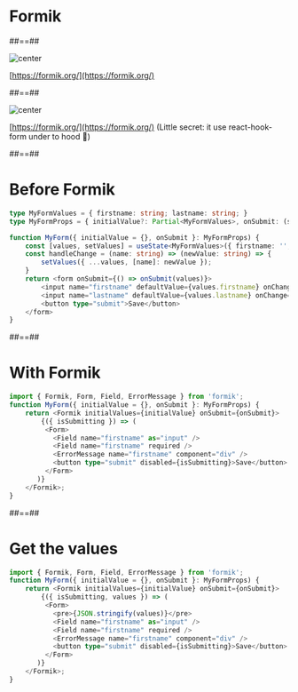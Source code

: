 <!-- .slide: class="transition" -->

# Formik

##==##

![center](./assets/images/formik.png)

[https://formik.org/](https://formik.org/)

##==##

![center](./assets/images/formik.png)

[https://formik.org/](https://formik.org/) (Little secret: it use react-hook-form under to hood 🤫)

##==##

<!-- .slide: class="with-code" -->

# Before Formik

```TypeScript
type MyFormValues = { firstname: string; lastname: string; }
type MyFormProps = { initialValue?: Partial<MyFormValues>, onSubmit: (state: MyFormValues) => void }
```

<!-- .element: class="big-code" -->

```TypeScript
function MyForm({ initialValue = {}, onSubmit }: MyFormProps) {
    const [values, setValues] = useState<MyFormValues>({ firstname: '', lastname: '', ...initialValue });
    const handleChange = (name: string) => (newValue: string) => {
        setValues({ ...values, [name]: newValue });
    }
    return <form onSubmit={() => onSubmit(values)}>
        <input name="firstname" defaultValue={values.firstname} onChange={handleChange('firstname')} />;
        <input name="lastname" defaultValue={values.lastname} onChange={handleChange('lastname')} />;
        <button type="submit">Save</button>
    </form>
}
```

<!-- .element: class="big-code" -->

##==##

<!-- .slide: class="with-code" -->

# With Formik

```TypeScript [1|3,12|5,10|6|7,8|4,9,11|]
import { Formik, Form, Field, ErrorMessage } from 'formik';
function MyForm({ initialValue = {}, onSubmit }: MyFormProps) {
    return <Formik initialValues={initialValue} onSubmit={onSubmit}>
        {({ isSubmitting }) => (
         <Form>
           <Field name="firstname" as="input" />
           <Field name="firstname" required />
           <ErrorMessage name="firstname" component="div" />
           <button type="submit" disabled={isSubmitting}>Save</button>
         </Form>
       )}
    </Formik>;
}
```

<!-- .element: class="big-code" -->

##==##

<!-- .slide: class="with-code" -->

# Get the values

```TypeScript [4,6]
import { Formik, Form, Field, ErrorMessage } from 'formik';
function MyForm({ initialValue = {}, onSubmit }: MyFormProps) {
    return <Formik initialValues={initialValue} onSubmit={onSubmit}>
        {({ isSubmitting, values }) => (
         <Form>
           <pre>{JSON.stringify(values)}</pre>
           <Field name="firstname" as="input" />
           <Field name="firstname" required />
           <ErrorMessage name="firstname" component="div" />
           <button type="submit" disabled={isSubmitting}>Save</button>
         </Form>
       )}
    </Formik>;
}
```

<!-- .element: class="big-code" -->
